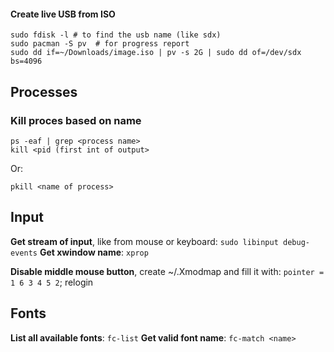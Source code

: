 #### Create live USB from ISO
```
sudo fdisk -l # to find the usb name (like sdx)
sudo pacman -S pv  # for progress report
sudo dd if=~/Downloads/image.iso | pv -s 2G | sudo dd of=/dev/sdx bs=4096

```

## Processes
### Kill proces based on name
```
ps -eaf | grep <process name>
kill <pid (first int of output>
```
Or:

```
pkill <name of process>
```

## Input
__Get stream of input__, like from mouse or keyboard: `sudo libinput debug-events`
__Get xwindow name__: `xprop`

__Disable middle mouse button__, create ~/.Xmodmap and fill it with: `pointer = 1 6 3 4 5 2`; relogin

## Fonts
__List all available fonts__: `fc-list`
__Get valid font name__: `fc-match <name>`
